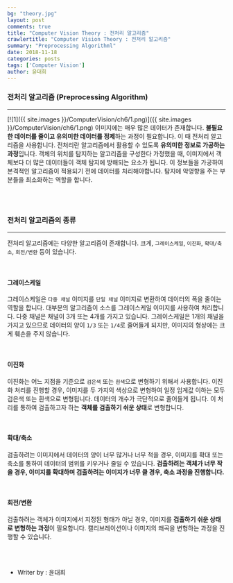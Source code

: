 ```yaml
---
bg: "theory.jpg"
layout: post
comments: true
title: "Computer Vision Theory : 전처리 알고리즘"
crawlertitle: "Computer Vision Theory : 전처리 알고리즘"
summary: "Preprocessing Algorithml"
date: 2018-11-18
categories: posts
tags: ['Computer Vision']
author: 윤대희
---
```


### 전처리 알고리즘 (Preprocessing Algorithm) ###
----------
[![1]({{ site.images }}/ComputerVision/ch6/1.png)]({{ site.images }}/ComputerVision/ch6/1.png)
이미지에는 매우 많은 데이터가 존재합니다. **불필요한 데이터를 줄이고 유의미한 데이터를 정제**하는 과정이 필요합니다. 이 때 전처리 알고리즘을 사용합니다. 
전처리란 알고리즘에서 활용할 수 있도록 **유의미한 정보로 가공하는 과정**입니다. 객체의 위치를 탐지하는 알고리즘을 구성한다 가정했을 때, 이미지에서 객체보다 더 많은 데이터들이 객체 탐지에 방해되는 요소가 됩니다. 이 정보들을 가공하여 본격적인 알고리즘이 적용되기 전에 데이터를 처리해야합니다. 탐지에 악영향을 주는 부분들을 최소화하는 역할을 합니다.

<br>
<br>

### 전처리 알고리즘의 종류 ###
----------
전처리 알고리즘에는 다양한 알고리즘이 존재합니다. 크게, `그레이스케일`, `이진화`, `확대/축소`, `회전/변환` 등이 있습니다.

<br>


#### 그레이스케일 ####


그레이스케일은 `다중 채널` 이미지를 `단일 채널` 이미지로 변환하여 데이터의 폭을 줄이는 역할을 합니다. 대부분의 알고리즘이 소스를 그레이스케일 이미지를 사용하여 처리합니다. 다중 채널은 채널이 3개 또는 4개를 가지고 있습니다. 그레이스케일은 1개의 채널을 가지고 있으므로 데이터의 양이 `1/3` 또는 `1/4`로 줄어들게 되지만, 이미지의 형상에는 크게 훼손을 주지 않습니다.

<br>

#### 이진화 ####

이진화는 어느 지점을 기준으로 `검은색` 또는 `흰색`으로 변형하기 위해서 사용합니다. 이진화 처리를 진행할 경우, 이미지를 두 가지의 색상으로 변형하여 일정 임계값 이하는 모두 검은색 또는 흰색으로 변형됩니다. 데이터의 개수가 극단적으로 줄어들게 됩니다. 이 처리를 통하여 검출하고자 하는 **객체를 검출하기 쉬운 상태**로 변형합니다.

<br>

#### 확대/축소 ####

검출하려는 이미지에서 데이터의 양이 너무 많거나 너무 적을 경우, 이미지를 확대 또는 축소를 통하여 데이터의 범위를 키우거나 줄일 수 있습니다. **검출하려는 객체가 너무 작을 경우, 이미지를 확대하며 검출하려는 이미지가 너무 클 경우, 축소 과정을 진행합니다.**

<br>

#### 회전/변환 ####

검출하려는 객체가 이미지에서 지정된 형태가 아닐 경우, 이미지를 **검출하기 쉬운 상태로 변형하는 과정**이 필요합니다. 캘리브레이션이나 이미지의 왜곡을 변형하는 과정을 진행할 수 있습니다.

<br>
<br>

* Writer by : 윤대희

<br>

